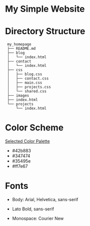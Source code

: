 # My Simple Website

# Directory Structure

```text
 my_homepage
 ├── README.md
 ├── blog
 │   └── index.html
 ├── contact
 │   └── index.html
 ├── css
 │   ├── blog.css
 │   ├── contact.css
 │   ├── main.css
 │   ├── projects.css
 │   └── shared.css
 ├── images
 ├── index.html
 └── projects
     └── index.html
```

# Color Scheme

[Selected Color Palette](https://colorhunt.co/palette/158293)
- #42b883
- #347474
- #35495e
- #ff7e67

# Fonts

- Body:  Arial, Helvetica, sans-serif

- Lato Bold, sans-serif

- Monospace: Courier New

